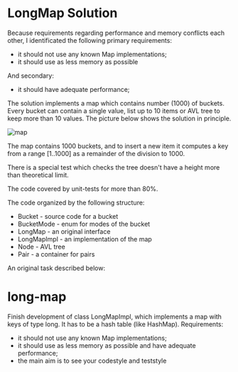 # LongMap Solution

Because requirements regarding performance and memory conflicts 
each other, I identificated the following primary requirements:
* it should not use any known Map implementations; 
* it should use as less memory as possible

And secondary:
* it should have adequate performance;

The solution implements a map which contains number (1000) of buckets. 
Every bucket can contain a single value, list up to 10 items or AVL tree
to keep more than 10 values. The picture below shows the solution in 
principle.

![map](http://i.piccy.info/i9/a670290edf9ee979a216f986e2065b49/1587668657/71930/1374641/longmap.png)

The map contains 1000 buckets, and to insert a new item it computes a 
key from a range [1..1000] as a remainder of the division to 1000.    

There is a special test which checks the tree doesn't have a height more
than theoretical limit.

The code covered by unit-tests for more than 80%.

The code organized by the following structure:
* Bucket - source code for a bucket
* BucketMode - enum for modes of the bucket
* LongMap - an original interface
* LongMapImpl - an implementation of the map
* Node - AVL tree
* Pair - a container for pairs 

An original task described below:

# long-map

Finish development of class LongMapImpl, which implements a map with keys of type long. It has to be a hash table (like HashMap). Requirements:
* it should not use any known Map implementations; 
* it should use as less memory as possible and have adequate performance;
* the main aim is to see your codestyle and teststyle 
